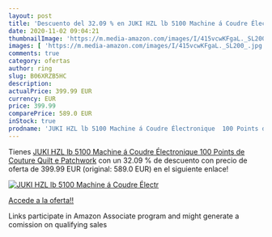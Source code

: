 ```yaml
---
layout: post
title: 'Descuento del 32.09 % en JUKI HZL lb 5100 Machine á Coudre Électr'
date: 2020-11-02 09:04:21
thumbnailImage: 'https://m.media-amazon.com/images/I/415vcwKFgaL._SL200_.jpg'
images: [ 'https://m.media-amazon.com/images/I/415vcwKFgaL._SL200_.jpg' ]
comments: true
category: ofertas
author: ring
slug: B06XRZB5HC
description:
actualPrice: 399.99 EUR
currency: EUR
price: 399.99
comparePrice: 589.0 EUR
inStock: true
prodname: 'JUKI HZL lb 5100 Machine á Coudre Électronique  100 Points de Couture  Quilt e Patchwork'
---
```


Tienes [JUKI HZL lb 5100 Machine á Coudre Électronique  100 Points de Couture  Quilt e Patchwork](https://www.amazon.fr/dp/B06XRZB5HC/?tag=tolees0d-21) con un 32.09 % de descuento con precio de oferta de 399.99 EUR (original: 589.0 EUR) en el siguiente enlace!

[![JUKI HZL lb 5100 Machine á Coudre Électr](https://m.media-amazon.com/images/I/415vcwKFgaL._SL200_.jpg)](https://www.amazon.fr/dp/B06XRZB5HC/?tag=tolees0d-21)

[Accede a la oferta!!](https://www.amazon.fr/dp/B06XRZB5HC/?tag=tolees0d-21)

Links participate in Amazon Associate program and might generate a comission on qualifying sales


